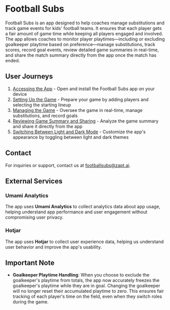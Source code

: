# Football Subs

Football Subs is an app designed to help coaches manage substitutions and track game events for kids' football teams. It ensures that each player gets a fair amount of game time while keeping all players engaged and involved. The app allows coaches to monitor player playtimes—including or excluding goalkeeper playtime based on preference—manage substitutions, track scores, record goal events, review detailed game summaries in real-time, and share the match summary directly from the app once the match has ended.

## User Journeys

1. [Accessing the App](docs/journeys/accessing-the-app.md) - Open and install the Football Subs app on your device
2. [Setting Up the Game](docs/journeys/setting-up-the-game.md) - Prepare your game by adding players and selecting the starting lineup
3. [Managing the Game](docs/journeys/managing-the-game.md) - Oversee the game in real-time, manage substitutions, and record goals
4. [Reviewing Game Summary and Sharing](docs/journeys/reviewing-game-summary-and-sharing.md) - Analyze the game summary and share it directly from the app
5. [Switching Between Light and Dark Mode](docs/journeys/switching-between-light-and-dark-mode.md) - Customize the app's appearance by toggling between light and dark themes

## Contact

For inquiries or support, contact us at [footballsubs@zapt.ai](mailto:footballsubs@zapt.ai).

## External Services

### Umami Analytics

The app uses **Umami Analytics** to collect analytics data about app usage, helping understand app performance and user engagement without compromising user privacy.

### Hotjar

The app uses **Hotjar** to collect user experience data, helping us understand user behavior and improve the app's usability.

## Important Note

- **Goalkeeper Playtime Handling**: When you choose to exclude the goalkeeper's playtime from totals, the app now accurately freezes the goalkeeper's playtime while they are in goal. Changing the goalkeeper will no longer reset their accumulated playtime to zero. This ensures fair tracking of each player's time on the field, even when they switch roles during the game.